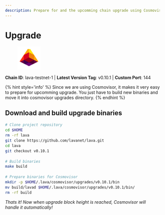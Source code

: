 ```yaml
---
description: Prepare for and the upcomming chain upgrade using Cosmovisor.
---
```


# Upgrade

<figure><img src="https://raw.githubusercontent.com/kj89/cosmos-images/main/logos/lava.png" alt=""><figcaption></figcaption></figure>

**Chain ID**: lava-testnet-1 | **Latest Version Tag**: v0.10.1 | **Custom Port**: 144

{% hint style='info' %}
Since we are using Cosmovisor, it makes it very easy to prepare for upcomming upgrade.
You just have to build new binaries and move it into cosmovisor upgrades directory.
{% endhint %}

## Download and build upgrade binaries

```bash
# Clone project repository
cd $HOME
rm -rf lava
git clone https://github.com/lavanet/lava.git
cd lava
git checkout v0.10.1

# Build binaries
make build

# Prepare binaries for Cosmovisor
mkdir -p $HOME/.lava/cosmovisor/upgrades/v0.10.1/bin
mv build/lavad $HOME/.lava/cosmovisor/upgrades/v0.10.1/bin/
rm -rf build
```

*Thats it! Now when upgrade block height is reached, Cosmovisor will handle it automatically!*
